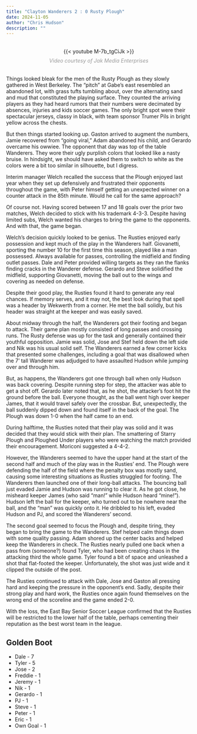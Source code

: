 ```yaml
---
title: "Clayton Wanderers 2 : 0 Rusty Plough"
date: 2024-11-05
author: "Chris Hudson"
description: ""
---
```


<figure style="text-align: center; margin: 2rem 0;">
  <div style="max-width: 800px; margin: 0 auto;">
    {{< youtube M-7b_tgCiJk >}}
  </div>
  <figcaption style="margin-top: 0.5rem; font-style: italic; color: #999;">Video courtesy of Jak Media Enterprises</figcaption>
</figure>

Things looked bleak for the men of the Rusty Plough as they slowly gathered in West Berkeley.  The “pitch” at Gabe’s east resembled an abandoned lot, with grass tufts tumbling about, over the alternating sand and mud that constituted the playing surface. They counted the arriving players as they had heard rumors that their numbers were decimated by absences, injuries and kids soccer games. The only bright spot were their spectacular jerseys, classy in black, with team sponsor Trumer Pils in bright yellow across the chests.

But then things started looking up. Gaston arrived to augment the numbers, Jamie recovered from “going viral,” Adam abandoned his child, and Gerardo overcame his owwiee. The opponent that day was top of the table Wanderers. They wore their ugly purplish colors that looked like a nasty bruise. In hindsight, we should have asked them to switch to white as the colors were a bit too similar in silhouette, but I digress.

Interim manager Welch recalled the success that the Plough enjoyed last year when they set up defensively and frustrated their opponents throughout the game, with Peter himself getting an unexpected winner on a counter attack in the 85th minute. Would he call for the same approach?

Of course not. Having scored between 17 and 18 goals over the prior two matches, Welch decided to stick with his trademark 4-3-3. Despite having limited subs, Welch wanted his charges to bring the game to the opponents.  And with that, the game began.

Welch’s decision quickly looked to be genius. The Rusties enjoyed early possession and kept much of the play in the Wanderers half. Giovanetti, sporting the number 10 for the first time this season, played like a man possessed. Always available for passes, controlling the midfield and finding outlet passes. Dale and Peter provided willing targets as they ran the flanks finding cracks in the Wanderer defense.  Gerardo and Steve solidified the midfield, supporting Giovanetti, moving the ball out to the wings and covering as needed on defense.

Despite their good play, the Rusties found it hard to generate any real chances. If memory serves, and it may not, the best look during that spell was a header by Wekwerth from a corner. He met the ball solidly, but his header was straight at the keeper and was easily saved.

About midway through the half, the Wanderers got their footing and began to attack. Their game plan mostly consisted of long passes and crossing runs. The Rusty defense was up for the task and generally contained their youthful opposition. Jamie was solid, Jose and Stef held down the left side and Nik was his usual solid self. The Wanderers earned a few corner kicks that presented some challenges, including a goal that was disallowed when the 7’ tall Wanderer was adjudged to have assaulted Hudson while jumping over and through him.

But, as happens, the Wanderers got one through ball when only Hudson was back covering. Despite running step for step, the attacker was able to get a shot off. Gerardo later noted that, as he shot, the attacker’s foot hit the ground before the ball. Everyone thought, as the ball went high over keeper James, that it would travel safely over the crossbar. But, unexpectedly, the ball suddenly dipped down and found itself in the back of the goal. The Plough was down 1-0 when the half came to an end.

During halftime, the Rusties noted that their play was solid and it was decided that they would stick with their plan. The smattering of Starry Plough and Ploughed Under players who were watching the match provided their encouragement. Moriconi suggested a 4-4-2.

However, the Wanderers seemed to have the upper hand at the start of the second half and much of the play was in the Rusties’ end. The Plough were defending the half of the field where the penalty box was mostly sand, causing some interesting situations as Rusties struggled for footing. The Wanderers then launched one of their long-ball attacks. The bouncing ball just evaded Jamie and Hudson was running to clear it. As he got close, he misheard keeper James (who said “man!” while Hudson heard “mine!”). Hudson left the ball for the keeper, who turned out to be nowhere near the ball, and the “man” was quickly onto it. He dribbled to his left, evaded Hudson and PJ, and scored the Wanderers’ second.

The second goal seemed to focus the Plough and, despite tiring, they began to bring the game to the Wanderers. Stef helped calm things down with some quality passing. Adam shored up the center backs and helped keep the Wanderers in check. The Rusties nearly pulled one back when a pass from (someone?) found Tyler, who had been creating chaos in the attacking third the whole game. Tyler found a bit of space and unleashed a shot that flat-footed the keeper. Unfortunately, the shot was just wide and it clipped the outside of the post.

The Rusties continued to attack with Dale, Jose and Gaston all pressing hard and keeping the pressure in the opponent’s end. Sadly, despite their strong play and hard work, the Rusties once again found themselves on the wrong end of the scoreline and the game ended 2-0.

With the loss, the East Bay Senior Soccer League confirmed that the Rusties will be restricted to the lower half of the table, perhaps cementing their reputation as the best worst team in the league.



## Golden Boot
- Dale - 7
- Tyler - 5
- Jose - 2
- Freddie - 1
- Jeremy - 1
- Nik - 1
- Gerardo - 1
- PJ - 1
- Steve - 1
- Peter - 1
- Eric - 1
- Own Goal - 1
